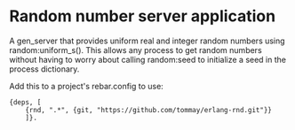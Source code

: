 Random number server application
================================

A gen_server that provides uniform real and integer random numbers
using random:uniform_s().  This allows any process to get random
numbers without having to worry about calling random:seed to
initialize a seed in the process dictionary.

Add this to a project's rebar.config to use:

````
{deps, [
    {rnd, ".*", {git, "https://github.com/tommay/erlang-rnd.git"}}
	]}.
````
